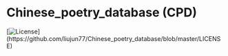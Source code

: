 # Chinese_poetry_database (CPD)
[![License](http://img.shields.io/badge/license-mit-blue.svg?)](https://github.com/liujun77/Chinese_poetry_database/blob/master/LICENSE)
